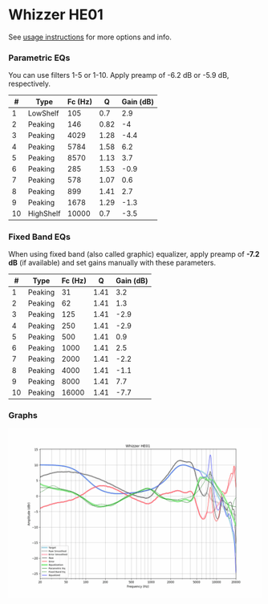 # Whizzer HE01
See [usage instructions](https://github.com/jaakkopasanen/AutoEq#usage) for more options and info.

### Parametric EQs
You can use filters 1-5 or 1-10. Apply preamp of -6.2 dB or -5.9 dB, respectively.

|   # | Type      |   Fc (Hz) |    Q |   Gain (dB) |
|-----|-----------|-----------|------|-------------|
|   1 | LowShelf  |       105 | 0.7  |         2.9 |
|   2 | Peaking   |       146 | 0.82 |        -4   |
|   3 | Peaking   |      4029 | 1.28 |        -4.4 |
|   4 | Peaking   |      5784 | 1.58 |         6.2 |
|   5 | Peaking   |      8570 | 1.13 |         3.7 |
|   6 | Peaking   |       285 | 1.53 |        -0.9 |
|   7 | Peaking   |       578 | 1.07 |         0.6 |
|   8 | Peaking   |       899 | 1.41 |         2.7 |
|   9 | Peaking   |      1678 | 1.29 |        -1.3 |
|  10 | HighShelf |     10000 | 0.7  |        -3.5 |

### Fixed Band EQs
When using fixed band (also called graphic) equalizer, apply preamp of **-7.2 dB** (if available) and set gains manually with these parameters.

|   # | Type    |   Fc (Hz) |    Q |   Gain (dB) |
|-----|---------|-----------|------|-------------|
|   1 | Peaking |        31 | 1.41 |         3.2 |
|   2 | Peaking |        62 | 1.41 |         1.3 |
|   3 | Peaking |       125 | 1.41 |        -2.9 |
|   4 | Peaking |       250 | 1.41 |        -2.9 |
|   5 | Peaking |       500 | 1.41 |         0.9 |
|   6 | Peaking |      1000 | 1.41 |         2.5 |
|   7 | Peaking |      2000 | 1.41 |        -2.2 |
|   8 | Peaking |      4000 | 1.41 |        -1.1 |
|   9 | Peaking |      8000 | 1.41 |         7.7 |
|  10 | Peaking |     16000 | 1.41 |        -7.7 |

### Graphs
![](./Whizzer%20HE01.png)
